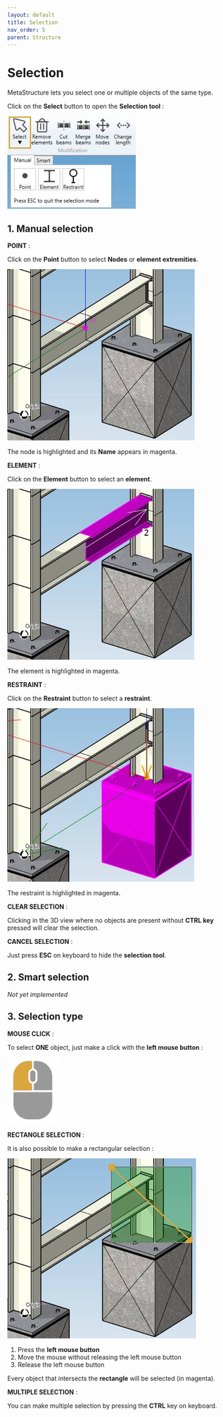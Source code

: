 ```yaml
---
layout: default
title: Selection
nav_order: 5
parent: Structure
---
```


# Selection

MetaStructure lets you select one or multiple objects of the same type.

Click on the **Select** button to open the **Selection tool** :

![Image](../Images/Structure17.jpg)

## 1. Manual selection

**POINT** :

Click on the **Point** button to select **Nodes** or **element extremities**.

![Image](../Images/Structure18.jpg)

The node is highlighted and its **Name** appears in magenta.

**ELEMENT** :

Click on the **Element** button to select an **element**.

![Image](../Images/Structure19.jpg)

The element is highlighted in magenta.

**RESTRAINT** :

Click on the **Restraint** button to select a **restraint**.

![Image](../Images/Structure20.jpg)

The restraint is highlighted in magenta.

**CLEAR SELECTION** :

Clicking in the 3D view where no objects are present without **CTRL key** pressed will clear the selection.
  
**CANCEL SELECTION** :

Just press **ESC** on keyboard to hide the **selection tool**.

## 2. Smart selection

*Not yet implemented*

## 3. Selection type

**MOUSE CLICK** :

To select **ONE** object, just make a click with the **left mouse button** :

![Image](../Images/MouseLeft.jpg)

**RECTANGLE SELECTION** :

It is also possible to make a rectangular selection :

![Image](../Images/Structure21.jpg)

1. Press the **left mouse button**
2. Move the mouse without releasing the left mouse button
3. Release the left mouse button

Every object that intersects the **rectangle** will be selected (in magenta).

**MULTIPLE SELECTION** :

You can make multiple selection by pressing the **CTRL** key on keyboard.
